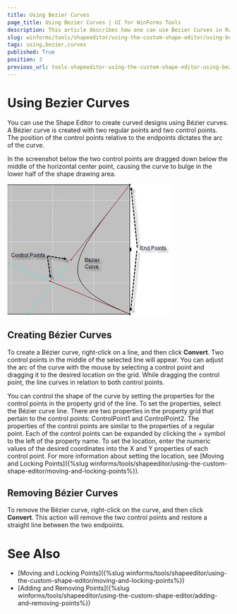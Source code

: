 ```yaml
---
title: Using Bezier Curves
page_title: Using Bezier Curves | UI for WinForms Tools
description: This article describes how one can use Bezier Curves in RadShapeEditor.
slug: winforms/tools/shapeeditor/using-the-custom-shape-editor/using-bezier-curves
tags: using,bezier,curves
published: True
position: 3
previous_url: tools-shapeeditor-using-the-custom-shape-editor-using-bezier-curves
---
```


# Using Bezier Curves

You can use the Shape Editor to create curved designs using Bézier curves. A Bézier curve is created with two regular points and two control points. The position of the control points relative to the endpoints dictates the arc of the curve. 

In the screenshot below the two control points are dragged down below the middle of the horizontal center point, causing the curve to bulge in the lower half of the shape drawing area.

![tools-shapeeditor-using-the-custom-shape-editor-using-bezier-curves 001](images/tools-shapeeditor-using-the-custom-shape-editor-using-bezier-curves001.png)

## Creating Bézier Curves

To create a Bézier curve, right-click on a line, and then click __Convert__. Two control points in the middle of the selected line will appear. You can adjust the arc of the curve with the mouse by selecting a control point and dragging it to the desired location on the grid. While dragging the control point, the line curves in relation to both control points.  

You can control the shape of the curve by setting the properties for the control points in the property grid of the line. To set the properties, select the Bézier curve line. There are two properties in the property grid that pertain to the control points: ControlPoint1 and ControlPoint2. The properties of the control points are similar to the properties of a regular point. Each of the control points can be expanded by clicking the + symbol to the left of the property name. To set the location, enter the numeric values of the desired coordinates into the X and Y properties of each control point. For more information about setting the location, see [Moving and Locking Points]({%slug winforms/tools/shapeeditor/using-the-custom-shape-editor/moving-and-locking-points%}).

## Removing Bézier Curves

To remove the Bézier curve, right-click on the curve, and then click __Convert__. This action will remove the two control points and restore a straight line between the two endpoints.

# See Also

* [Moving and Locking Points]({%slug winforms/tools/shapeeditor/using-the-custom-shape-editor/moving-and-locking-points%})
* [Adding and Removing Points]({%slug  winforms/tools/shapeeditor/using-the-custom-shape-editor/adding-and-removing-points%})
